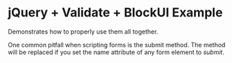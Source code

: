 # jQuery + Validate + BlockUI Example #

Demonstrates how to properly use them all together.

One common pitfall when scripting forms is the submit method.  The method will be replaced if you set the name attribute of any form element to *submit*.
